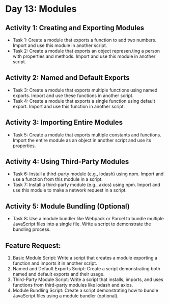 # Day 13: Modules

## Activity 1: Creating and Exporting Modules

- Task 1: Create a module that exports a function to add two numbers. Import and use this module in another script.
- Task 2: Create a module that exports an object represen.ting a person with properties and methods. Import and use this module in another script.
## Activity 2: Named and Default Exports

- Task 3: Create a module that exports multiple functions using named exports. Import and use these functions in another script.
- Task 4: Create a module that exports a single function using default export. Import and use this function in another script.
## Activity 3: Importing Entire Modules

- Task 5: Create a module that exports multiple constants and functions. Import the entire module as an object in another script and use its properties.
## Activity 4: Using Third-Party Modules

- Task 6: Install a third-party module (e.g., lodash) using npm. Import and use a function from this module in a script.
- Task 7: Install a third-party module (e.g., axios) using npm. Import and use this module to make a network request in a script.
## Activity 5: Module Bundling (Optional)

- Task 8: Use a module bundler like Webpack or Parcel to bundle multiple JavaScript files into a single file. Write a script to demonstrate the bundling process.

## Feature Request:

1. Basic Module Script: Write a script that creates a module exporting a function and imports it in another script.
2. Named and Default Exports Script: Create a script demonstrating both named and default exports and their usage.
3. Third-Party Module Script: Write a script that installs, imports, and uses functions from third-party modules like lodash and axios.
4. Module Bundling Script: Create a script demonstrating how to bundle JavaScript files using a module bundler (optional).